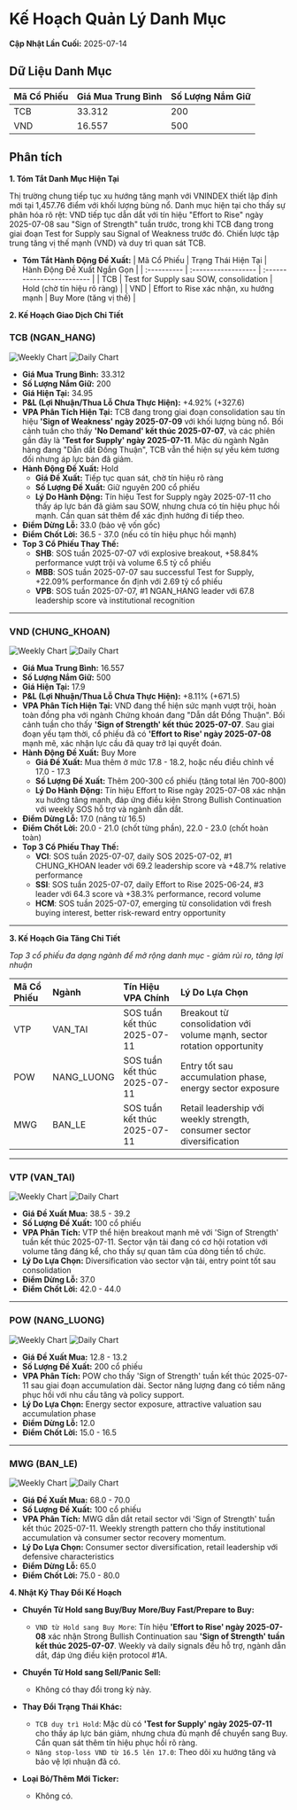 # Kế Hoạch Quản Lý Danh Mục

**Cập Nhật Lần Cuối:** 2025-07-14

## Dữ Liệu Danh Mục

| Mã Cổ Phiếu | Giá Mua Trung Bình | Số Lượng Nắm Giữ |
| :---------- | :----------------- | :--------------- |
| TCB         | 33.312             | 200              |
| VND         | 16.557             | 500              |

## Phân tích

**1. Tóm Tắt Danh Mục Hiện Tại**

Thị trường chung tiếp tục xu hướng tăng mạnh với VNINDEX thiết lập đỉnh mới tại 1,457.76 điểm với khối lượng bùng nổ. Danh mục hiện tại cho thấy sự phân hóa rõ rệt: VND tiếp tục dẫn dắt với tín hiệu "Effort to Rise" ngày 2025-07-08 sau "Sign of Strength" tuần trước, trong khi TCB đang trong giai đoạn Test for Supply sau Signal of Weakness trước đó. Chiến lược tập trung tăng vị thế mạnh (VND) và duy trì quan sát TCB.

* **Tóm Tắt Hành Động Đề Xuất:**
  | Mã Cổ Phiếu | Trạng Thái Hiện Tại | Hành Động Đề Xuất Ngắn Gọn |
  | :---------- | :------------------ | :------------------------- |
  | TCB         | Test for Supply sau SOW, consolidation | Hold (chờ tín hiệu rõ ràng) |
  | VND         | Effort to Rise xác nhận, xu hướng mạnh | Buy More (tăng vị thế) |

**2. Kế Hoạch Giao Dịch Chi Tiết**

### **TCB (NGAN_HANG)**
![Weekly Chart](./reports_week/TCB/TCB_candlestick_chart.png)
![Daily Chart](./reports/TCB/TCB_candlestick_chart.png)

* **Giá Mua Trung Bình:** 33.312
* **Số Lượng Nắm Giữ:** 200
* **Giá Hiện Tại:** 34.95
* **P&L (Lợi Nhuận/Thua Lỗ Chưa Thực Hiện):** +4.92% (+327.6)
* **VPA Phân Tích Hiện Tại:** TCB đang trong giai đoạn consolidation sau tín hiệu **'Sign of Weakness' ngày 2025-07-09** với khối lượng bùng nổ. Bối cảnh tuần cho thấy **'No Demand' kết thúc 2025-07-07**, và các phiên gần đây là **'Test for Supply' ngày 2025-07-11**. Mặc dù ngành Ngân hàng đang "Dẫn dắt Đồng Thuận", TCB vẫn thể hiện sự yếu kém tương đối nhưng áp lực bán đã giảm.
* **Hành Động Đề Xuất:** Hold
  * **Giá Đề Xuất:** Tiếp tục quan sát, chờ tín hiệu rõ ràng
  * **Số Lượng Đề Xuất:** Giữ nguyên 200 cổ phiếu
  * **Lý Do Hành Động:** Tín hiệu Test for Supply ngày 2025-07-11 cho thấy áp lực bán đã giảm sau SOW, nhưng chưa có tín hiệu phục hồi mạnh. Cần quan sát thêm để xác định hướng đi tiếp theo.
* **Điểm Dừng Lỗ:** 33.0 (bảo vệ vốn gốc)
* **Điểm Chốt Lời:** 36.5 - 37.0 (nếu có tín hiệu phục hồi mạnh)
* **Top 3 Cổ Phiếu Thay Thế:**
  * **SHB**: SOS tuần 2025-07-07 với explosive breakout, +58.84% performance vượt trội và volume 6.5 tỷ cổ phiếu
  * **MBB**: SOS tuần 2025-07-07 sau successful Test for Supply, +22.09% performance ổn định với 2.69 tỷ cổ phiếu
  * **VPB**: SOS tuần 2025-07-07, #1 NGAN_HANG leader với 67.8 leadership score và institutional recognition

-----

### **VND (CHUNG_KHOAN)**
![Weekly Chart](./reports_week/VND/VND_candlestick_chart.png)
![Daily Chart](./reports/VND/VND_candlestick_chart.png)

* **Giá Mua Trung Bình:** 16.557
* **Số Lượng Nắm Giữ:** 500
* **Giá Hiện Tại:** 17.9
* **P&L (Lợi Nhuận/Thua Lỗ Chưa Thực Hiện):** +8.11% (+671.5)
* **VPA Phân Tích Hiện Tại:** VND đang thể hiện sức mạnh vượt trội, hoàn toàn đồng pha với ngành Chứng khoán đang "Dẫn dắt Đồng Thuận". Bối cảnh tuần cho thấy **'Sign of Strength' kết thúc 2025-07-07**. Sau giai đoạn yếu tạm thời, cổ phiếu đã có **'Effort to Rise' ngày 2025-07-08** mạnh mẽ, xác nhận lực cầu đã quay trở lại quyết đoán.
* **Hành Động Đề Xuất:** Buy More
  * **Giá Đề Xuất:** Mua thêm ở mức 17.8 - 18.2, hoặc nếu điều chỉnh về 17.0 - 17.3
  * **Số Lượng Đề Xuất:** Thêm 200-300 cổ phiếu (tăng total lên 700-800)
  * **Lý Do Hành Động:** Tín hiệu Effort to Rise ngày 2025-07-08 xác nhận xu hướng tăng mạnh, đáp ứng điều kiện Strong Bullish Continuation với weekly SOS hỗ trợ và ngành dẫn dắt.
* **Điểm Dừng Lỗ:** 17.0 (nâng từ 16.5)
* **Điểm Chốt Lời:** 20.0 - 21.0 (chốt từng phần), 22.0 - 23.0 (chốt hoàn toàn)
* **Top 3 Cổ Phiếu Thay Thế:**
  * **VCI**: SOS tuần 2025-07-07, daily SOS 2025-07-02, #1 CHUNG_KHOAN leader với 69.2 leadership score và +48.7% relative performance
  * **SSI**: SOS tuần 2025-07-07, daily Effort to Rise 2025-06-24, #3 leader với 64.3 score và +38.3% performance, record volume
  * **HCM**: SOS tuần 2025-07-07, emerging từ consolidation với fresh buying interest, better risk-reward entry opportunity

-----

**3. Kế Hoạch Gia Tăng Chi Tiết**

*Top 3 cổ phiếu đa dạng ngành để mở rộng danh mục - giảm rủi ro, tăng lợi nhuận*

| Mã Cổ Phiếu | Ngành | Tín Hiệu VPA Chính | Lý Do Lựa Chọn |
| :---------- | :---- | :----------------- | :-------------- |
| VTP         | VAN_TAI | SOS tuần kết thúc 2025-07-11 | Breakout từ consolidation với volume mạnh, sector rotation opportunity |
| POW         | NANG_LUONG | SOS tuần kết thúc 2025-07-11 | Entry tốt sau accumulation phase, energy sector exposure |
| MWG         | BAN_LE | SOS tuần kết thúc 2025-07-11 | Retail leadership với weekly strength, consumer sector diversification |

-----

### **VTP (VAN_TAI)**
![Weekly Chart](./reports_week/VTP/VTP_candlestick_chart.png)
![Daily Chart](./reports/VTP/VTP_candlestick_chart.png)

* **Giá Đề Xuất Mua:** 38.5 - 39.2
* **Số Lượng Đề Xuất:** 100 cổ phiếu
* **VPA Phân Tích:** VTP thể hiện breakout mạnh mẽ với 'Sign of Strength' tuần kết thúc 2025-07-11. Sector vận tải đang có cơ hội rotation với volume tăng đáng kể, cho thấy sự quan tâm của dòng tiền tổ chức.
* **Lý Do Lựa Chọn:** Diversification vào sector vận tải, entry point tốt sau consolidation
* **Điểm Dừng Lỗ:** 37.0
* **Điểm Chốt Lời:** 42.0 - 44.0

-----

### **POW (NANG_LUONG)**
![Weekly Chart](./reports_week/POW/POW_candlestick_chart.png)
![Daily Chart](./reports/POW/POW_candlestick_chart.png)

* **Giá Đề Xuất Mua:** 12.8 - 13.2
* **Số Lượng Đề Xuất:** 200 cổ phiếu
* **VPA Phân Tích:** POW cho thấy 'Sign of Strength' tuần kết thúc 2025-07-11 sau giai đoạn accumulation dài. Sector năng lượng đang có tiềm năng phục hồi với nhu cầu tăng và policy support.
* **Lý Do Lựa Chọn:** Energy sector exposure, attractive valuation sau accumulation phase
* **Điểm Dừng Lỗ:** 12.0
* **Điểm Chốt Lời:** 15.0 - 16.5

-----

### **MWG (BAN_LE)**
![Weekly Chart](./reports_week/MWG/MWG_candlestick_chart.png)
![Daily Chart](./reports/MWG/MWG_candlestick_chart.png)

* **Giá Đề Xuất Mua:** 68.0 - 70.0
* **Số Lượng Đề Xuất:** 100 cổ phiếu
* **VPA Phân Tích:** MWG dẫn dắt retail sector với 'Sign of Strength' tuần kết thúc 2025-07-11. Weekly strength pattern cho thấy institutional accumulation và consumer sector recovery momentum.
* **Lý Do Lựa Chọn:** Consumer sector diversification, retail leadership với defensive characteristics
* **Điểm Dừng Lỗ:** 65.0
* **Điểm Chốt Lời:** 75.0 - 80.0

**4. Nhật Ký Thay Đổi Kế Hoạch**

* **Chuyển Từ Hold sang Buy/Buy More/Buy Fast/Prepare to Buy:**
  * `VND từ Hold sang Buy More`: Tín hiệu **'Effort to Rise' ngày 2025-07-08** xác nhận Strong Bullish Continuation sau **'Sign of Strength' tuần kết thúc 2025-07-07**. Weekly và daily signals đều hỗ trợ, ngành dẫn dắt, đáp ứng điều kiện protocol #1A.

* **Chuyển Từ Hold sang Sell/Panic Sell:**
  * Không có thay đổi trong kỳ này.

* **Thay Đổi Trạng Thái Khác:**
  * `TCB duy trì Hold`: Mặc dù có **'Test for Supply' ngày 2025-07-11** cho thấy áp lực bán giảm, nhưng chưa đủ mạnh để chuyển sang Buy. Cần quan sát thêm tín hiệu phục hồi rõ ràng.
  * `Nâng stop-loss VND từ 16.5 lên 17.0`: Theo dõi xu hướng tăng và bảo vệ lợi nhuận đã có.

* **Loại Bỏ/Thêm Mới Ticker:**
  * Không có.